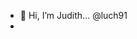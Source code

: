 - 👋 Hi, I’m Judith... @luch91
- 
<!---
luch91/luch91 is a ✨ special ✨ repository because its `README.md` (this file) appears on your GitHub profile.
You can click the Preview link to take a look at your changes.
--->
